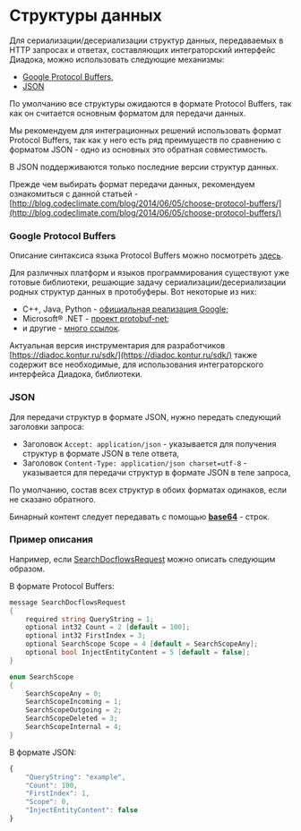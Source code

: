 # Структуры данных



Для сериализации/десериализации структур данных, передаваемых в HTTP запросах и ответах, составляющих интеграторский интерфейс Диадока, можно использовать следующие механизмы:

* [Google Protocol Buffers](https://developers.google.com/protocol-buffers/),
* [JSON](http://json.org/json-ru.html)

По умолчанию все структуры ожидаются в формате Protocol Buffers, так как он считается основным форматом для передачи данных.

Мы рекомендуем для интеграционных решений использовать формат Protocol Buffers, так как у него есть ряд преимуществ по сравнению с форматом JSON - одно из основных это обратная совместимость.

В JSON поддерживаются только последние версии структур данных.

Прежде чем выбирать формат передачи данных, рекомендуем ознакомиться с данной статьей - [http://blog.codeclimate.com/blog/2014/06/05/choose-protocol-buffers/](http://blog.codeclimate.com/blog/2014/06/05/choose-protocol-buffers/)

### Google Protocol Buffers

Описание синтаксиса языка Protocol Buffers можно посмотреть [здесь](https://developers.google.com/protocol-buffers/docs/proto).

Для различных платформ и языков программирования существуют уже готовые библиотеки, решающие задачу сериализации/десериализации родных структур данных в протобуферы. Вот некоторые из них:

* C++, Java, Python - [официальная реализация Google](https://github.com/google/protobuf);
* Microsoft® .NET - [проект protobuf-net](https://code.google.com/p/protobuf-net/);
* и другие - [много ссылок](https://github.com/google/protobuf/wiki/Third-Party-Add-ons).

Актуальная версия инструментария для разработчиков [https://diadoc.kontur.ru/sdk/](https://diadoc.kontur.ru/sdk/) также содержит все необходимые, для использования интеграторского интерфейса Диадока, библиотеки.

### JSON

Для передачи структур в формате JSON, нужно передать следующий заголовки запроса:

* Заголовок `Accept: application/json` - указывается для получения структур в формате JSON в теле ответа,
* Заголовок `Content-Type: application/json charset=utf-8` - указывается для передачи структур в формате JSON в теле запроса,

По умолчанию, состав всех структур в обоих форматах одинаков, если не сказано обратного.

Бинарный контент следует передавать с помощью [**base64**](https://tools.ietf.org/html/rfc4648.html#section-4) - строк.

### Пример описания

Например, если  [SearchDocflowsRequest](http://api-docs.diadoc.ru/ru/latest/proto/SearchDocflowsRequest.html) можно описать следующим образом.

В формате Protocol Buffers:

```csharp
message SearchDocflowsRequest
{
    required string QueryString = 1;
    optional int32 Count = 2 [default = 100];
    optional int32 FirstIndex = 3;
    optional SearchScope Scope = 4 [default = SearchScopeAny];
    optional bool InjectEntityContent = 5 [default = false];
}

enum SearchScope
{
    SearchScopeAny = 0;
    SearchScopeIncoming = 1;
    SearchScopeOutgoing = 2;
    SearchScopeDeleted = 3;
    SearchScopeInternal = 4;
}
```

В формате JSON:

```javascript
{
    "QueryString": "example",
    "Count": 100,
    "FirstIndex": 1,
    "Scope": 0,
    "InjectEntityContent": false
}
```



